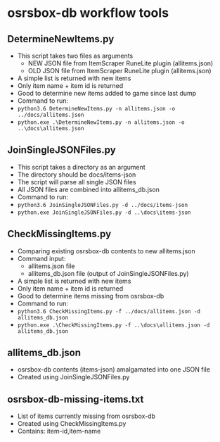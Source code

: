 # osrsbox-db workflow tools

## DetermineNewItems.py

- This script takes two files as arguments
    - NEW JSON file from ItemScraper RuneLite plugin (allitems.json)
    - OLD JSON file from ItemScraper RuneLite plugin (allitems.json)
- A simple list is returned with new items
- Only item name + item id is returned
- Good to determine new items added to game since last dump
- Command to run:
- `python3.6 DetermineNewItems.py -n allitems.json -o ../docs/allitems.json`
- `python.exe .\DetermineNewItems.py -n allitems.json -o ..\docs\allitems.json`

## JoinSingleJSONFiles.py

- This script takes a directory as an argument
- The directory should be docs/items-json 
- The script will parse all single JSON files
- All JSON files are combined into allitems_db.json
- Command to run:
- `python3.6 JoinSingleJSONFiles.py -d ../docs/items-json`
- `python.exe JoinSingleJSONFiles.py -d ..\docs\items-json`

## CheckMissingItems.py

- Comparing existing osrsbox-db contents to new allitems.json
- Command input:
    - allitems.json file
    - allitems_db.json file (output of JoinSingleJSONFiles.py)
- A simple list is returned with new items
- Only item name + item id is returned
- Good to determine items missing from osrsbox-db
- Command to run:
- `python3.6 CheckMissingItems.py -f ../docs/allitems.json -d allitems_db.json`
- `python.exe .\CheckMissingItems.py -f ..\docs\allitems.json -d allitems_db.json`

## allitems_db.json

- osrsbox-db contents (items-json) amalgamated into one JSON file
- Created using JoinSingleJSONFiles.py

## osrsbox-db-missing-items.txt

- List of items currently missing from osrsbox-db
- Created using CheckMissingItems.py
- Contains: item-id,item-name
